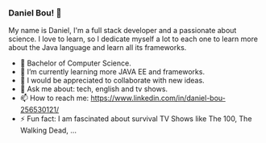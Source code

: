 ### Daniel Bou! 👋

My name is Daniel, I'm a full stack developer and a passionate about science. I love to learn, so I dedicate myself a lot to each one to learn more about the Java language and learn all its frameworks.

- 🔭 Bachelor of Computer Science.
- 🌱 I’m currently learning more JAVA EE and frameworks.
- 👯 I would be appreciated to collaborate with new ideas.
- 💬 Ask me about: tech, english and tv shows.
- 📫 How to reach me: https://www.linkedin.com/in/daniel-bou-256530121/
- ⚡ Fun fact: I am fascinated about survival TV Shows like The 100, The Walking Dead, ...
